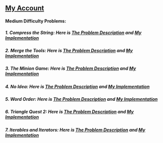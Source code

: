 ## [My Account](https://www.hackerrank.com/Ma7moudBebars)
#### Medium Difficulty Problems:
##### 1. Compress the String: Here is [The Problem Description](https://www.hackerrank.com/challenges/compress-the-string/problem) and [My Implementation](https://github.com/mahmoudbebars99/Problem-Solving/blob/master/Hacker-Rank/Compress-the-String.py)
##### 2. Merge the Tools: Here is [The Problem Description](https://www.hackerrank.com/challenges/merge-the-tools/problem) and [My Implementation](https://github.com/mahmoudbebars99/Problem-Solving/blob/master/Hacker-Rank/Merge-the-Tools.py)
##### 3. The Minion Game: Here is  [The Problem Description](https://www.hackerrank.com/challenges/the-minion-game/problem) and [My Implementation](https://github.com/mahmoudbebars99/Problem-Solving/blob/master/Hacker-Rank/Merge-the-Tools.py)
##### 4. No Idea: Here is [The Problem Description](https://www.hackerrank.com/challenges/no-idea/problem) and [My Implementation](https://github.com/mahmoudbebars99/Problem-Solving/blob/master/Hacker-Rank/No-Idea.py)
##### 5. Word Order: Here is [The Problem Description](https://www.hackerrank.com/challenges/word-order/problem) and [My Implementation](https://github.com/mahmoudbebars99/Problem-Solving/blob/master/Hacker-Rank/Word-Order.py)
##### 6. Triangle Quest 2: Here is [The Problem Description](https://www.hackerrank.com/challenges/triangle-quest-2/problem) and [My Implementation](https://github.com/mahmoudbebars99/Problem-Solving/blob/master/Hacker-Rank/No-Idea.py)
##### 7. Iterables and Iterators: Here is [The Problem Description](https://www.hackerrank.com/challenges/word-order/problem) and [My Implementation](https://github.com/mahmoudbebars99/Problem-Solving/blob/master/Hacker-Rank/Word-Order.py)
